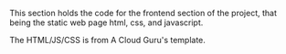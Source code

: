 This section holds the code for the frontend section of the project,
that being the static web page html, css, and javascript.

The HTML/JS/CSS is from A Cloud Guru's template.